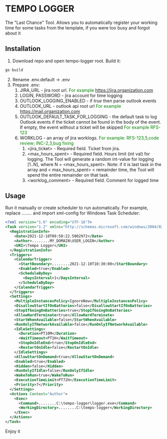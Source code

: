 # TEMPO LOGGER

The "Last Chance" Tool. Allows you to automatically register your working time for some tasks from the template, if you
were too busy and forgot about it

## Installation

1. Download repo and open tempo-logger root. Build it:

```cmd
go build
```

2. Rename .env.default -> .env
3. Prepare .env:
    1. JIRA_URL - jira root url. <span style="color: green">For example https://jira.organization.com </span>
    2. LOGIN, PASSWORD - jira account for time logging
    3. OUTLOOK_LOGGING_ENABLED - if _true_ then parse outlook events
    4. OUTLOOK_URL - outlook api root url <span style="color: green">For example https://mail.organization.com </span>
    5. OUTLOOK_DEFAULT_TASK_FOR_LOGGING - the default task to log Outlook events if the ticket cannot be found in the body of the event. If empty, the event without a ticket will be skipped <span style="color: green">For example RFS-123 </span>
    6. WORKLOG - an array of jira worklogs. <span style="color: green">For example: RFS-123,5,code review; INC-2,3,bug
       fixing</span>
        1. <jira_ticket> - Required field. Ticket from jira.
        2. <max_hours_spent> - Required field. Hours limit (int val) for logging. The Tool will generate a random
           int-value for logging [1..N], where N = <max_hours_spent>. Note: if it is last task in the array and <
           max_hours_spent> < remainder time, the Tool will spend the entire remainder on that task.
        3. <worklog_comment> - Required field. Comment for logged time

## Usage

Run it manually or create scheduler to run automatically. For example, replace ........ and import xml-config for
Windows Task Scheduler:

``` xml
<?xml version="1.0" encoding="UTF-16"?>
<Task version="1.2" xmlns="http://schemas.microsoft.com/windows/2004/02/mit/task">
  <RegistrationInfo>
    <Date>2021-12-10T09:50:22.5002972</Date>
    <Author>........MY_DOMAIN\USER_LOGIN</Author>
    <URI>\Tempo Logger</URI>
  </RegistrationInfo>
  <Triggers>
    <CalendarTrigger>
      <StartBoundary>........2021-12-10T10:30:00</StartBoundary>
      <Enabled>true</Enabled>
      <ScheduleByDay>
        <DaysInterval>1</DaysInterval>
      </ScheduleByDay>
    </CalendarTrigger>
  </Triggers>
  <Settings>
    <MultipleInstancesPolicy>IgnoreNew</MultipleInstancesPolicy>
    <DisallowStartIfOnBatteries>false</DisallowStartIfOnBatteries>
    <StopIfGoingOnBatteries>true</StopIfGoingOnBatteries>
    <AllowHardTerminate>true</AllowHardTerminate>
    <StartWhenAvailable>false</StartWhenAvailable>
    <RunOnlyIfNetworkAvailable>false</RunOnlyIfNetworkAvailable>
    <IdleSettings>
      <Duration>PT10M</Duration>
      <WaitTimeout>PT1H</WaitTimeout>
      <StopOnIdleEnd>true</StopOnIdleEnd>
      <RestartOnIdle>false</RestartOnIdle>
    </IdleSettings>
    <AllowStartOnDemand>true</AllowStartOnDemand>
    <Enabled>true</Enabled>
    <Hidden>false</Hidden>
    <RunOnlyIfIdle>false</RunOnlyIfIdle>
    <WakeToRun>true</WakeToRun>
    <ExecutionTimeLimit>PT72H</ExecutionTimeLimit>
    <Priority>7</Priority>
  </Settings>
  <Actions Context="Author">
    <Exec>
      <Command>........C:\tempo-logger\logger.exe</Command>
      <WorkingDirectory>........C:\tempo-logger</WorkingDirectory>
    </Exec>
  </Actions>
</Task>
```

Enjoy it
